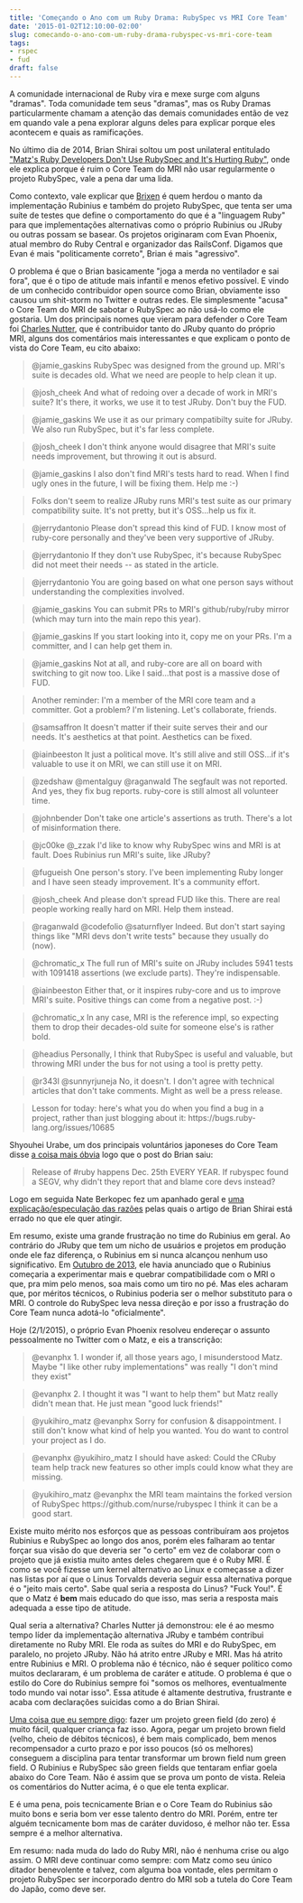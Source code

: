 ```yaml
---
title: 'Começando o Ano com um Ruby Drama: RubySpec vs MRI Core Team'
date: '2015-01-02T12:10:00-02:00'
slug: comecando-o-ano-com-um-ruby-drama-rubyspec-vs-mri-core-team
tags:
- rspec
- fud
draft: false
---
```


A comunidade internacional de Ruby vira e mexe surge com alguns "dramas". Toda comunidade tem seus "dramas", mas os Ruby Dramas particularmente chamam a atenção das demais comunidades então de vez em quando vale a pena explorar alguns deles para explicar porque eles acontecem e quais as ramificações.

No último dia de 2014, Brian Shirai soltou um post unilateral entitulado ["Matz's Ruby Developers Don't Use RubySpec and It's Hurting Ruby"](http://rubini.us/2014/12/31/matz-s-ruby-developers-don-t-use-rubyspec/), onde ele explica porque é ruim o Core Team do MRI não usar regularmente o projeto RubySpec, vale a pena dar uma lida.

Como contexto, vale explicar que [Brixen](https://twitter.com/brixen) é quem herdou o manto da implementação Rubinius e também do projeto RubySpec, que tenta ser uma suíte de testes que define o comportamento do que é a "linguagem Ruby" para que implementações alternativas como o próprio Rubinius ou JRuby ou outras possam se basear. Os projetos originaram com Evan Phoenix, atual membro do Ruby Central e organizador das RailsConf. Digamos que Evan é mais "politicamente correto", Brian é mais "agressivo".

O problema é que o Brian basicamente "joga a merda no ventilador e sai fora", que é o tipo de atitude mais infantil e menos efetivo possível. E vindo de um conhecido contribuidor open source como Brian, obviamente isso causou um shit-storm no Twitter e outras redes. Ele simplesmente "acusa" o Core Team do MRI de sabotar o RubySpec ao não usá-lo como ele gostaria. Um dos principais nomes que vieram para defender o Core Team foi [Charles Nutter](https://twitter.com/headius/with_replies), que é contribuidor tanto do JRuby quanto do próprio MRI, alguns dos comentários mais interessantes e que explicam o ponto de vista do Core Team, eu cito abaixo:

<blockquote>
@jamie_gaskins RubySpec was designed from the ground up. MRI's suite is decades old. What we need are people to help clean it up.
</blockquote>

<blockquote>
@josh_cheek And what of redoing over a decade of work in MRI's suite? It's there, it works, we use it to test JRuby. Don't buy the FUD.
</blockquote>

<blockquote>
@jamie_gaskins We use it as our primary compatibilty suite for JRuby. We also run RubySpec, but it's far less complete.
</blockquote>

<blockquote>
@josh_cheek I don't think anyone would disagree that MRI's suite needs improvement, but throwing it out is absurd.
</blockquote>

<blockquote>
@jamie_gaskins I also don't find MRI's tests hard to read. When I find ugly ones in the future, I will be fixing them. Help me :-)
</blockquote>

<blockquote>
Folks don't seem to realize JRuby runs MRI's test suite as our primary compatibility suite. It's not pretty, but it's OSS...help us fix it.
</blockquote>

<blockquote>
@jerrydantonio Please don't spread this kind of FUD. I know most of ruby-core personally and they've been very supportive of JRuby.
</blockquote>

<blockquote>
@jerrydantonio If they don't use RubySpec, it's because RubySpec did not meet their needs -- as stated in the article.
</blockquote>

<blockquote>
@jerrydantonio You are going based on what one person says without understanding the complexities involved.
</blockquote>

<blockquote>
@jamie_gaskins You can submit PRs to MRI's github/ruby/ruby mirror (which may turn into the main repo this year).
</blockquote>

<blockquote>
@jamie_gaskins If you start looking into it, copy me on your PRs. I'm a committer, and I can help get them in.
</blockquote>

<blockquote>
@jamie_gaskins Not at all, and ruby-core are all on board with switching to git now too. Like I said...that post is a massive dose of FUD.
</blockquote>

<blockquote>
Another reminder: I'm a member of the MRI core team and a committer. Got a problem? I'm listening. Let's collaborate, friends.
</blockquote>

<blockquote>
@samsaffron It doesn't matter if their suite serves their and our needs. It's aesthetics at that point. Aesthetics can be fixed.
</blockquote>

<blockquote>
@iainbeeston It just a political move. It's still alive and still OSS...if it's valuable to use it on MRI, we can still use it on MRI.
</blockquote>

<blockquote>
@zedshaw @mentalguy @raganwald The segfault was not reported. And yes, they fix bug reports. ruby-core is still almost all volunteer time.
</blockquote>

<blockquote>
@johnbender Don't take one article's assertions as truth. There's a lot of misinformation there.
</blockquote>

<blockquote>
@jc00ke @_zzak I'd like to know why RubySpec wins and MRI is at fault. Does Rubinius run MRI's suite, like JRuby?
</blockquote>

<blockquote>
@fugueish One person's story. I've been implementing Ruby longer and I have seen steady improvement. It's a community effort.
</blockquote>

<blockquote>
@josh_cheek And please don't spread FUD like this. There are real people working really hard on MRI. Help them instead.
</blockquote>

<blockquote>
@raganwald @codefolio @saturnflyer Indeed. But don't start saying things like "MRI devs don't write tests" because they usually do (now).
</blockquote>

<blockquote>
@chromatic_x The full run of MRI's suite on JRuby includes 5941 tests with 1091418 assertions (we exclude parts). They're indispensable.
</blockquote>

<blockquote>
@iainbeeston Either that, or it inspires ruby-core and us to improve MRI's suite. Positive things can come from a negative post. :-)
</blockquote>

<blockquote>
@chromatic_x In any case, MRI is the reference impl, so expecting them to drop their decades-old suite for someone else's is rather bold.
</blockquote>

<blockquote>
@headius Personally, I think that RubySpec is useful and valuable, but throwing MRI under the bus for not using a tool is pretty petty.
</blockquote>

<blockquote>
@r343l @sunnyrjuneja No, it doesn't. I don't agree with technical articles that don't take comments. Might as well be a press release.
</blockquote>

<blockquote>
Lesson for today: here's what you do when you find a bug in a project, rather than just blogging about it: https://bugs.ruby-lang.org/issues/10685 
</blockquote>

Shyouhei Urabe, um dos principais voluntários japoneses do Core Team disse [a coisa mais óbvia](https://twitter.com/shyouhei/status/550557396376879104) logo que o post do Brian saiu:

<blockquote>
Release of #ruby happens Dec. 25th EVERY YEAR.  If rubyspec found a SEGV, why didn't they report that and blame core devs instead?
</blockquote>

Logo em seguida Nate Berkopec fez um apanhado geral e [uma explicação/especulação das razões](https://gist.github.com/nateberkopec) pelas quais o artigo de Brian Shirai está errado no que ele quer atingir.

Em resumo, existe uma grande frustração no time do Rubinius em geral. Ao contrário do JRuby que tem um nicho de usuários e projetos em produção onde ele faz diferença, o Rubinius em si nunca alcançou nenhum uso significativo. Em [Outubro de 2013](http://rubini.us/2013/10/15/introducing-rubinius-x/), ele havia anunciado que o Rubinius começaria a experimentar mais e quebrar compatibilidade com o MRI o que, pra mim pelo menos, soa mais como um tiro no pé. Mas eles acharam que, por méritos técnicos, o Rubinius poderia ser o melhor substituto para o MRI. O controle do RubySpec leva nessa direção e por isso a frustração do Core Team nunca adotá-lo "oficialmente".

Hoje (2/1/2015), o próprio Evan Phoenix resolveu endereçar o assunto pessoalmente no Twitter com o Matz, e eis a transcrição:

<blockquote>
@evanphx 
1. I wonder if, all those years ago, I misunderstood Matz. Maybe "I like other ruby implementations" was really "I don't mind they exist"
</blockquote>

<blockquote>
@evanphx 
2. I thought it was "I want to help them" but Matz really didn't mean that. He just mean "good luck friends!"
</blockquote>

<blockquote>
@yukihiro_matz 
@evanphx Sorry for confusion & disappointment. I still don't know what kind of help you wanted. You do want to control your project as I do.
</blockquote>

<blockquote>
@evanphx 
@yukihiro_matz I should have asked: Could the CRuby team help track new features so other impls could know what they are missing.
</blockquote>

<blockquote>
@yukihiro_matz
@evanphx the MRI team maintains the forked version of RubySpec https://github.com/nurse/rubyspec  I think it can be a good start.
</blockquote>

Existe muito mérito nos esforços que as pessoas contribuíram aos projetos Rubinius e RubySpec ao longo dos anos, porém eles falharam ao tentar forçar sua visão do que deveria ser "o certo" em vez de colaborar com o projeto que já existia muito antes deles chegarem que é o Ruby MRI. É como se você fizesse um kernel alternativo ao Linux e começasse a dizer nas listas por aí que o Linus Torvalds deveria seguir essa alternativa porque é o "jeito mais certo". Sabe qual seria a resposta do Linus? "Fuck You!". É que o Matz é **bem** mais educado do que isso, mas seria a resposta mais adequada a esse tipo de atitude.

Qual seria a alternativa? Charles Nutter já demonstrou: ele é ao mesmo tempo líder da implementação alternativa JRuby e também contribui diretamente no Ruby MRI. Ele roda as suítes do MRI e do RubySpec, em paralelo, no projeto JRuby. Não há atrito entre JRuby e MRI. Mas há atrito entre Rubinius e MRI. O problema não é técnico, não é sequer político como muitos declararam, é um problema de caráter e atitude. O problema é que o estilo do Core do Rubinius sempre foi "somos os melhores, eventualmente todo mundo vai notar isso". Essa atitude é altamente destrutiva, frustrante e acaba com declarações suicidas como a do Brian Shirai. 

[Uma coisa que eu sempre digo](http://www.akitaonrails.com/2012/08/15/off-topic-o-mito-do-legado): fazer um projeto green field (do zero) é muito fácil, qualquer criança faz isso. Agora, pegar um projeto brown field (velho, cheio de débitos técnicos), é bem mais complicado, bem menos recompensador a curto prazo e por isso poucos (só os melhores) conseguem a disciplina para tentar transformar um brown field num green field. O Rubinius e RubySpec são green fields que tentaram enfiar goela abaixo do Core Team. Não é assim que se prova um ponto de vista. Releia os comentários do Nutter acima, é o que ele tenta explicar.

E é uma pena, pois tecnicamente Brian e o Core Team do Rubinius são muito bons e seria bom ver esse talento dentro do MRI. Porém, entre ter alguém tecnicamente bom mas de caráter duvidoso, é melhor não ter. Essa sempre é a melhor alternativa.

Em resumo: nada muda do lado do Ruby MRI, não é nenhuma crise ou algo assim. O MRI deve continuar como sempre: com Matz como seu único ditador benevolente e talvez, com alguma boa vontade, eles permitam o projeto RubySpec ser incorporado dentro do MRI sob a tutela do Core Team do Japão, como deve ser.
